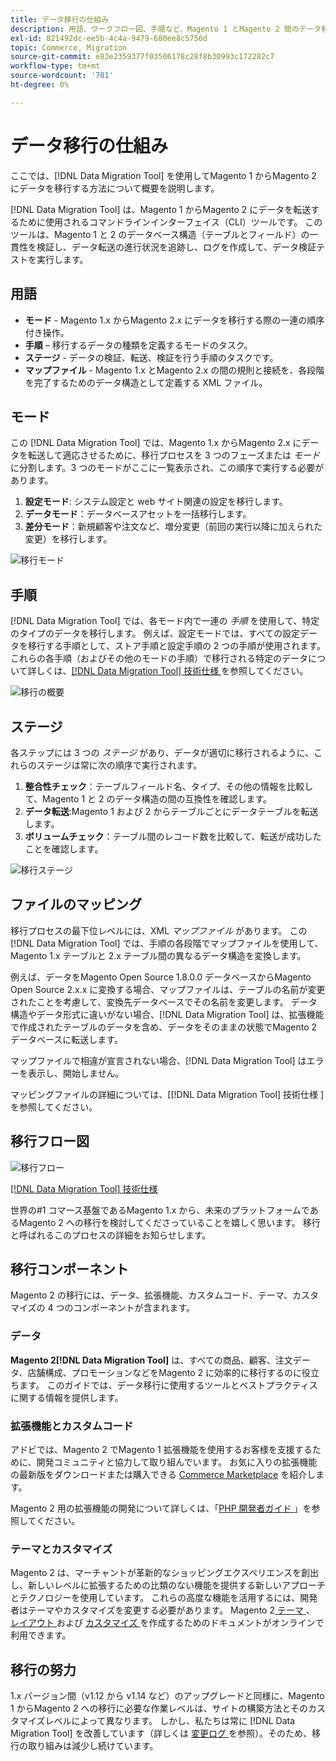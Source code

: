 ```yaml
---
title: データ移行の仕組み
description: 用語、ワークフロー図、手順など、Magento 1 とMagento 2 間のデータ移行プロセスについて説明します。
exl-id: 821492dc-ee5b-4c4a-9479-680ee8c5756d
topic: Commerce, Migration
source-git-commit: e83e2359377f03506178c28f8b30993c172282c7
workflow-type: tm+mt
source-wordcount: '781'
ht-degree: 0%

---
```


# データ移行の仕組み

ここでは、[!DNL Data Migration Tool] を使用してMagento 1 からMagento 2 にデータを移行する方法について概要を説明します。

[!DNL Data Migration Tool] は、Magento 1 からMagento 2 にデータを転送するために使用されるコマンドラインインターフェイス（CLI）ツールです。 このツールは、Magento 1 と 2 のデータベース構造（テーブルとフィールド）の一貫性を検証し、データ転送の進行状況を追跡し、ログを作成して、データ検証テストを実行します。

## 用語

* **モード** - Magento 1.x からMagento 2.x にデータを移行する際の一連の順序付き操作。
* **手順** – 移行するデータの種類を定義するモードのタスク。
* **ステージ** - データの検証、転送、検証を行う手順のタスクです。
* **マップファイル** - Magento 1.x とMagento 2.x の間の規則と接続を、各段階を完了するためのデータ構造として定義する XML ファイル。

## モード

この [!DNL Data Migration Tool] では、Magento 1.x からMagento 2.x にデータを転送して適応させるために、移行プロセスを 3 つのフェーズまたは *モード* に分割します。3 つのモードがここに一覧表示され、この順序で実行する必要があります。

1. **設定モード**: システム設定と web サイト関連の設定を移行します。
1. **データモード**：データベースアセットを一括移行します。
1. **差分モード**：新規顧客や注文など、増分変更（前回の実行以降に加えられた変更）を移行します。

![ 移行モード ](../../assets/data-migration/MigrationModes2.png)

## 手順

[!DNL Data Migration Tool] では、各モード内で一連の *手順* を使用して、特定のタイプのデータを移行します。 例えば、設定モードでは、すべての設定データを移行する手順として、ストア手順と設定手順の 2 つの手順が使用されます。 これらの各手順（およびその他のモードの手順）で移行される特定のデータについて詳しくは、[[!DNL Data Migration Tool]  技術仕様 ](technical-specification.md) を参照してください。

![ 移行の概要 ](../../assets/data-migration/MigrationOverview2.png)

## ステージ

各ステップには 3 つの *ステージ* があり、データが適切に移行されるように、これらのステージは常に次の順序で実行されます。

1. **整合性チェック**：テーブルフィールド名、タイプ、その他の情報を比較して、Magento 1 と 2 のデータ構造の間の互換性を確認します。
1. **データ転送**:Magento 1 および 2 からテーブルごとにデータテーブルを転送します。
1. **ボリュームチェック**：テーブル間のレコード数を比較して、転送が成功したことを確認します。

![ 移行ステージ ](../../assets/data-migration/MigrationSteps2.png)

## ファイルのマッピング

移行プロセスの最下位レベルには、XML *マップファイル* があります。 この [!DNL Data Migration Tool] では、手順の各段階でマップファイルを使用して、Magento 1.x テーブルと 2.x テーブル間の異なるデータ構造を変換します。

例えば、データをMagento Open Source 1.8.0.0 データベースからMagento Open Source 2.x.x に変換する場合、マップファイルは、テーブルの名前が変更されたことを考慮して、変換先データベースでその名前を変更します。 データ構造やデータ形式に違いがない場合、[!DNL Data Migration Tool] は、拡張機能で作成されたテーブルのデータを含め、データをそのままの状態でMagento 2 データベースに転送します。

マップファイルで相違が宣言されない場合、[!DNL Data Migration Tool] はエラーを表示し、開始しません。

マッピングファイルの詳細については、[[!DNL Data Migration Tool] 技術仕様 ] を参照してください。

## 移行フロー図

![ 移行フロー ](../../assets/data-migration/migration_flow.png)

[[!DNL Data Migration Tool] 技術仕様](technical-specification.md)

世界の#1 コマース基盤であるMagento 1.x から、未来のプラットフォームであるMagento 2 への移行を検討してくださっていることを嬉しく思います。 移行と呼ばれるこのプロセスの詳細をお知らせします。

## 移行コンポーネント

Magento 2 の移行には、データ、拡張機能、カスタムコード、テーマ、カスタマイズの 4 つのコンポーネントが含まれます。

### データ

**Magento 2[!DNL Data Migration Tool]** は、すべての商品、顧客、注文データ、店舗構成、プロモーションなどをMagento 2 に効率的に移行するのに役立ちます。 このガイドでは、データ移行に使用するツールとベストプラクティスに関する情報を提供します。

### 拡張機能とカスタムコード

アドビでは、Magento 2 でMagento 1 拡張機能を使用するお客様を支援するために、開発コミュニティと協力して取り組んでいます。 お気に入りの拡張機能の最新版をダウンロードまたは購入できる [Commerce Marketplace](https://marketplace.magento.com/) を紹介します。

Magento 2 用の拡張機能の開発について詳しくは、「[PHP 開発者ガイド ](https://developer.adobe.com/commerce/php/development/)」を参照してください。

### テーマとカスタマイズ

Magento 2 は、マーチャントが革新的なショッピングエクスペリエンスを創出し、新しいレベルに拡張するための比類のない機能を提供する新しいアプローチとテクノロジーを使用しています。 これらの高度な機能を活用するには、開発者はテーマやカスタマイズを変更する必要があります。 Magento 2[ テーマ ](https://developer.adobe.com/commerce/frontend-core/guide/themes/)、[ レイアウト ](https://developer.adobe.com/commerce/frontend-core/guide/layouts/) および [ カスタマイズ ](https://developer.adobe.com/commerce/frontend-core/guide/layouts/xml-manage/) を作成するためのドキュメントがオンラインで利用できます。

## 移行の努力

1.x バージョン間（v1.12 から v1.14 など）のアップグレードと同様に、Magento 1 からMagento 2 への移行に必要な作業レベルは、サイトの構築方法とそのカスタマイズレベルによって異なります。
しかし、私たちは常に [!DNL Data Migration Tool] を改善しています（詳しくは [ 変更ログ ](https://github.com/magento/data-migration-tool/blob/2.3/CHANGELOG.md) を参照）。そのため、移行の取り組みは減少し続けています。
